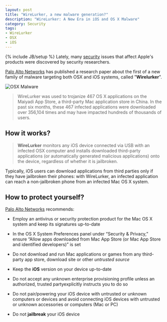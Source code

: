 ```yaml
---
layout: post
title: "WireLurker, a new malware generation?"
description: "WireLurker: A New Era in iOS and OS X Malware"
category: Security
tags: 
- WireLurker
- OSX
- iOS
---
```

{% include JB/setup %}
Lately, many [security](http://www.andreafortuna.org/categories.html#security-ref) issues that affect Apple's products were discovered by security researchers.

[Palo Alto Networks](http://researchcenter.paloaltonetworks.com/2014/11/wirelurker-new-era-os-x-ios-malware/) has published a research paper about the first of a new family of malware targeting both OSX and iOS systems, called "**Wirelurker**".

![OSX Malware](http://eugene-kaspersky.wpengine.netdna-cdn.com/files/2014/09/wounded_apple.png)

<!-- more -->

>WireLurker was used to trojanize 467 OS X applications on the Maiyadi App Store, a third-party Mac application store in China. In the past six months, these 467 infected applications were downloaded over 356,104 times and may have impacted hundreds of thousands of users.


How it works?
---

>**WireLurker** monitors any iOS device connected via USB with an infected OSX computer and installs downloaded third-party applications (or automatically generated malicious applications) onto the device, regardless of whether it is jailbroken.

Typically, iOS users can download applications from third parties only if they have jailbroken their phones: with WireLurker, an infected application can reach a non-jailbroken phone from an infected Mac OS X system.


How to protect yourself?
---


[Palo Alto Networks](http://researchcenter.paloaltonetworks.com/2014/11/wirelurker-new-era-os-x-ios-malware/) recommends:

* Employ an antivirus or security protection product for the Mac OS X system and keep its signatures up-to-date

* In the OS X System Preferences panel under “Security & Privacy,” ensure “Allow apps downloaded from Mac App Store (or Mac App Store and identified developers)” is set

* Do not download and run Mac applications or games from any third-party app store, download site or other *untrusted source*

* Keep the **iOS** version on your device up-to-date

* Do not accept any unknown enterprise provisioning profile unless an authorized, trusted partyexplicitly instructs you to do so

* Do not pair/powering your iOS device with untrusted or unknown computers or devices and avoid connecting iOS devices with untrusted or unknown accessories or computers (Mac or PC)

* Do not **jailbreak** your iOS device

